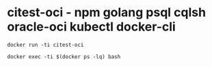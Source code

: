 # citest-oci - npm golang psql cqlsh oracle-oci kubectl docker-cli

```
docker run -ti citest-oci

docker exec -ti $(docker ps -lq) bash
```
